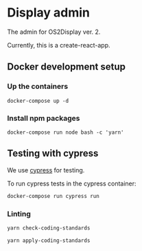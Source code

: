 # Display admin

The admin for OS2Display ver. 2.

Currently, this is a create-react-app.

## Docker development setup

### Up the containers

`docker-compose up -d`

### Install npm packages

`docker-compose run node bash -c 'yarn'`

## Testing with cypress

We use [cypress](https://www.cypress.io/) for testing.

To run cypress tests in the cypress container:

```bash
docker-compose run cypress run
```

### Linting

```bash
yarn check-coding-standards
```

```bash
yarn apply-coding-standards
```
